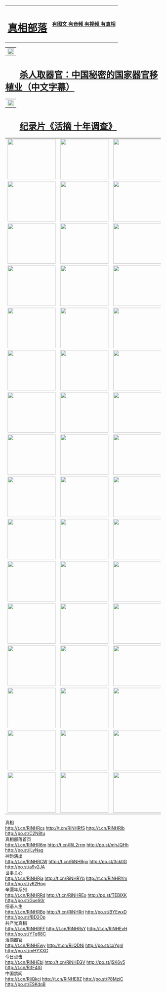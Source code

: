 <table>
<tr>

<td>
	<H1><a href="http://68.dyndns-free.com/zx/">真相部落</a></H1>
</td>
<td>
	<H4><a href="http://68.dyndns-free.com/zx/">有图文 有音频 有视频 有真相</a></H4>
</td>
</tr>

</table>



<table width="100%" style="back-ground:lightblue">
   <tr>
    <td colspan="2"  align="center">
    <a href="http://93.dyndns-wiki.com/zx/" target="_blank">
      <img src="organ-QR-1.jpg" width="100%"><br>
    </a>
    </td>
</table>

#        [杀人取器官：中国秘密的国家器官移植业（中文字幕）](http://93.dyndns-wiki.com/mp4/other/211133.mp4)


<table width="100%" style="back-ground:lightblue">
   <tr>
    <td colspan="2"  align="center">
    <a href="http://93.dyndns-wiki.com/mp4/zx/2016/11/oh10yearsInv.mp4" target="_blank">
      <img src="192604_medium1.png" width="100%"><br>
    </a>
    </td>
</table>

#        [纪录片《活摘 十年调查》](http://93.dyndns-wiki.com/mp4/zx/2016/11/oh10yearsInv.mp4)





<table>
<tr>
	<td><a href="http://147.horizonpublishingllc.com/xtr/107/"><img  src ="http://147.horizonpublishingllc.com/pic/2017/02/107.jpg" width="155px" height="130px"></a></td>
	<td><a href="http://147.horizonpublishingllc.com/xtr/829/"><img src ="http://147.horizonpublishingllc.com/pic/2017/02/829.jpg" width="155px" height="130px"></a></td>
	<td><a href="http://147.horizonpublishingllc.com/xtr/69/"><img  src ="http://147.horizonpublishingllc.com/pic/2017/02/69.jpg" width="155px" height="130px"></a></td>
	<td><a href="http://147.horizonpublishingllc.com/xtr/99/"><img  src ="http://147.horizonpublishingllc.com/pic/2017/02/99.jpg" width="155px" height="130px"></a></td>
</tr>
<tr>
	<td><a href="http://147.horizonpublishingllc.com/xtr/40/"><img  src ="http://147.horizonpublishingllc.com/pic/2017/02/40.jpg" width="155px" height="130px"></a></td>
	<td><a href="http://147.horizonpublishingllc.com/xtr/20/"><img  src ="http://147.horizonpublishingllc.com/pic/2017/02/20.jpg" width="155px" height="130px"></a></td>
	<td><a href="http://147.horizonpublishingllc.com/xtr/81/"><img  src ="http://147.horizonpublishingllc.com/pic/2017/02/81.jpg" width="155px" height="130px"></a></td>
	<td><a href="http://147.horizonpublishingllc.com/xtr/2/"><img  src ="http://147.horizonpublishingllc.com/pic/2017/02/2.jpg" width="155px" height="130px"></a></td>
</tr>
<tr>
	<td><a href="http://147.horizonpublishingllc.com/xtr/86/"><img  src ="http://147.horizonpublishingllc.com/pic/2017/02/86.jpg" width="155px" height="130px"></a></td>
	<td><a href="http://147.horizonpublishingllc.com/xtr/109/"><img  src ="http://147.horizonpublishingllc.com/pic/2017/02/109.jpg" width="155px" height="130px"></a></td>
	<td><a href="http://147.horizonpublishingllc.com/xtr/1378/"><img  src ="http://147.horizonpublishingllc.com/pic/2017/02/1378.jpg" width="155px" height="130px"></a></td>
	<td><a href="http://147.horizonpublishingllc.com/xtr/57/"><img  src ="http://147.horizonpublishingllc.com/pic/2017/02/57.jpg" width="155px" height="130px"></a></td>
</tr>
<tr>
	<td><a href="http://147.horizonpublishingllc.com/xtr/1219/"><img  src ="http://147.horizonpublishingllc.com/pic/2017/02/1219.jpg" width="155px" height="130px"></a></td>
	<td><a href="http://147.horizonpublishingllc.com/xtr/1220/"><img  src ="http://147.horizonpublishingllc.com/pic/2017/02/1220.jpg" width="155px" height="130px"></a></td>
	<td><a href="http://147.horizonpublishingllc.com/xtr/1221/"><img  src ="http://147.horizonpublishingllc.com/pic/2017/02/1221.jpg" width="155px" height="130px"></a></td>
	<td><a href="http://147.horizonpublishingllc.com/xtr/51/"><img  src ="http://147.horizonpublishingllc.com/pic/2017/02/51.jpg" width="155px" height="130px"></a></td>
</tr>
<tr>
	<td><a href="http://147.horizonpublishingllc.com/xtr/1055/"><img  src ="http://147.horizonpublishingllc.com/pic/2017/02/1055.jpg" width="155px" height="130px"></a></td>
	<td><a href="http://147.horizonpublishingllc.com/xtr/611/"><img  src ="http://147.horizonpublishingllc.com/pic/2017/02/611.jpg" width="155px" height="130px"></a></td>
	<td><a href="http://147.horizonpublishingllc.com/xtr/1121/"><img  src ="http://147.horizonpublishingllc.com/pic/2017/02/1121.jpg" width="155px" height="130px"></a></td>
	<td><a href="http://147.horizonpublishingllc.com/xtr/610/"><img  src ="http://147.horizonpublishingllc.com/pic/2017/02/610.jpg" width="155px" height="130px"></a></td>
</tr>
<tr>
	<td><a href="http://147.horizonpublishingllc.com/xtr/1128/"><img  src ="http://147.horizonpublishingllc.com/pic/2017/02/1128.jpg" width="155px" height="130px"></a></td>
	<td><a href="http://147.horizonpublishingllc.com/xtr/1395/"><img  src ="http://147.horizonpublishingllc.com/pic/2017/02/1406.jpg" width="155px" height="130px"></a></td>
	<td><a href="http://147.horizonpublishingllc.com/xtr/1407/"><img  src ="http://147.horizonpublishingllc.com/pic/2017/02/1407.jpg" width="155px" height="130px"></a></td>
	<td><a href="http://147.horizonpublishingllc.com/xtr/934/"><img  src ="http://147.horizonpublishingllc.com/pic/2017/02/934.jpg" width="155px" height="130px"></a></td>
</tr>
<tr>
	<td><a href="http://147.horizonpublishingllc.com/xtr/641/"><img  src ="http://147.horizonpublishingllc.com/pic/2017/02/641.jpg" width="155px" height="130px"></a></td>
	<td><a href="http://147.horizonpublishingllc.com/xtr/949/"><img  src ="http://147.horizonpublishingllc.com/pic/2017/02/949.jpg" width="155px" height="130px"></a></td>
	<td><a href="http://147.horizonpublishingllc.com/xtr/112/"><img  src ="http://147.horizonpublishingllc.com/pic/2017/02/112.jpg" width="155px" height="130px"></a></td>
	<td><a href="http://147.horizonpublishingllc.com/xtr/812/"><img  src ="http://147.horizonpublishingllc.com/pic/2017/02/812.jpg" width="155px" height="130px"></a></td>
</tr>
<tr>
	<td><a href="http://147.horizonpublishingllc.com/xtr/103/"><img  src ="http://147.horizonpublishingllc.com/pic/2017/02/103.jpg" width="155px" height="130px"></a></td>
	<td><a href="http://147.horizonpublishingllc.com/xtr/3/"><img  src ="http://147.horizonpublishingllc.com/pic/2017/02/3.jpg" width="155px" height="130px"></a></td>
	<td><A HREF="http://147.horizonpublishingllc.com/mp4/zx/2015/11/Lkmtt.mp4" target="_blank" title="莲开满天庭"><img  src="http://147.horizonpublishingllc.com/pic/2015/11/Lkmtt3480_jssor.jpg"  width="155px" height="130px"></A></td>
	<td><A HREF="http://147.horizonpublishingllc.com/mp4/zx/2015/11/2013513.mp4" target="_blank" title="飞旋的法轮"><img  src="http://147.horizonpublishingllc.com/pic/2015/11/falun480_jssor.jpg"  width="155px" height="130px"></A></td>
</tr>
<tr>
	<td><A HREF="http://147.horizonpublishingllc.com/mp4/zx/2015/11/NYParade.mp4" target="_blank" title="2004年4月10日法轮功纽约大游行"><img  src="http://147.horizonpublishingllc.com/pic/2015/11/nyparade480_jssor.jpg"  width="155px" height="130px"></A></td>
	<td><A HREF="http://147.horizonpublishingllc.com/mp4/news617/2015/05/WEB_s28093.mp4" target="_blank" title="2015年世界法轮大法日特别报导"><img  src="http://147.horizonpublishingllc.com/pic/2015/11/p6752711a666997037_jssor.jpg"  width="155px" height="130px"></A></td>
	<td><A HREF="http://147.horizonpublishingllc.com/mp4/news829/2015/11/30211_326650.mp4" target="_blank" title="沧州绑架案连审四天 民众抹泪称审好人"><img  src="http://147.horizonpublishingllc.com/pic/2015/11/changzhou2480_jssor.jpg"  width="155px" height="130px"></A></td>
	<td><A HREF="http://147.horizonpublishingllc.com/mp4/mhph/2015/10/changzhou.mp4" target="_blank" title="沧州真相--狮城血泪"><img  src="http://147.horizonpublishingllc.com/pic/2015/11/changzhou480_jssor.jpg"  width="155px" height="130px"></A></td>
</tr>
<tr>
	<td><A HREF="http://147.horizonpublishingllc.com/mp4/mhjd/mhjd_55.mp4" target="_blank" title="正义律师与无罪辩护"><img  src="http://147.horizonpublishingllc.com/pic/2015/11/wzbh480_jssor.jpg"  width="155px" height="130px"></A></td>
	<td><A HREF="http://147.horizonpublishingllc.com/mp4/zx/2015/11/layerkcs.mp4" target="_blank" title="中国的良心--高智晟律师"><img  src="http://147.horizonpublishingllc.com/pic/2015/11/layerkcs2480_jssor.jpg"  width="155px" height="130px"></A></td>
	<td><A HREF="http://147.horizonpublishingllc.com/mp4/mhph/2015/10/szxl.mp4" target="_blank" title="神州血泪--北京、大庆、广东、哈尔滨"><img  src="http://147.horizonpublishingllc.com/pic/2015/11/szxl480_jssor.jpg"  width="155px" height="130px"></A></td>
	<td><A HREF="http://147.horizonpublishingllc.com/mp4/zx/2015/11/TangShanFFXS.mp4" target="_blank" title="真相纪录片：凤凰新生"><img  src="http://147.horizonpublishingllc.com/pic/2015/11/fhxs2480_jssor.jpg"  width="155px" height="130px"></A></td>
</tr>
<tr>
	<td><A HREF="http://147.horizonpublishingllc.com/mp4/zx/2015/11/jidong.mp4" target="_blank" title="冀东监狱的罪恶"><img  src="http://147.horizonpublishingllc.com/pic/2015/11/jidong480_jssor.jpg"  width="155px" height="130px"></A></td>
	<td><A HREF="http://147.horizonpublishingllc.com/mp4/mhph/2015/10/tangshan.mp4" target="_blank" title="凤凰血泪"><img  src="http://147.horizonpublishingllc.com/pic/2015/11/tangshan480_jssor.jpg"  width="155px" height="130px"></A>
					</div></td>
	<td>	<A HREF="http://147.horizonpublishingllc.com/mp4/mhph/2015/10/zfxtzxl.mp4" target="_blank" title="政法系统罪行录--唐山篇"><img  src="http://147.horizonpublishingllc.com/pic/2015/11/zfxtzxl480_jssor.jpg"  width="155px" height="130px"></A></td>
	<td><A HREF="http://147.horizonpublishingllc.com/mp4/mhph/2015/10/QDBG.mp4" target="_blank" title="青岛悲歌"><img  src="http://147.horizonpublishingllc.com/pic/2015/10/qdbg2480_jssor.jpg"  width="155px" height="130px"></A></td>
</tr>
<tr>
	<td><A HREF="http://147.horizonpublishingllc.com/mp4/mhph/2015/10/huludao.mp4" target="_blank" title="葫芦岛永恒的见证"><img  src="http://147.horizonpublishingllc.com/pic/2015/10/huludao480_jssor.jpg"  width="155px" height="130px"></A></td>
	<td><A HREF="http://147.horizonpublishingllc.com/mp4/mhph/2015/10/qbzx.mp4" target="_blank" title="湖畔泉边听真相-济南泉城的传奇"><img  src="http://147.horizonpublishingllc.com/pic/2015/10/hupan480_jssor.jpg"  width="155px" height="130px"></A></td>
	<td><A HREF="http://147.horizonpublishingllc.com/mp4/mhph/2015/10/baoding_dvd_v2.mp4" target="_blank" title="燕赵悲歌"><img  src="http://147.horizonpublishingllc.com/pic/2015/10/yzbg480_jssor.jpg"  width="155px" height="130px"></A></td>
	<td><A HREF="http://147.horizonpublishingllc.com/mp4/zx/2015/11/meihuashi_complete_ED2.0.mp4" target="_blank" title="梅花诗完整版"><img  src="http://147.horizonpublishingllc.com/pic/2015/11/mhs480_jssor.jpg"  width="155px" height="130px"></A></td>
</tr>
<tr>
	<td><A HREF="http://147.horizonpublishingllc.com/mp4/zx/2015/11/fengbei512k.mp4" target="_blank" title="丰碑"><img  src="http://147.horizonpublishingllc.com/pic/2015/11/fongbei480_jssor.jpg"  width="155px" height="130px"></A></td>
	<td><A HREF="http://147.horizonpublishingllc.com/mp4/zx/2015/11/fytdxComplete.mp4" target="_blank" title="风雨天地行全集"><img  src="http://147.horizonpublishingllc.com/pic/2015/11/fytdxWhite480_jssor.jpg"  width="155px" height="130px"></A></td>
	<td><A HREF="http://147.horizonpublishingllc.com/mp4/zx/2015/11/JianZheng.mp4" target="_blank" title="见证"><img  src="http://147.horizonpublishingllc.com/pic/2015/11/witness480_jssor.jpg"  width="155px" height="130px"></A></td>
	<td><A HREF="http://147.horizonpublishingllc.com/mp4/mhph/2015/10/hcym.mp4" target="_blank" title="红朝阴谋"><img  src="http://147.horizonpublishingllc.com/pic/2015/10/hcym480_jssor.jpg"  width="155px" height="130px"></A></td>
</tr>
<tr>
	<td><A HREF="http://147.horizonpublishingllc.com/mp4/zx/2015/11/zfzxPalV3.mp4" target="_blank" title="是自焚还是骗局"><img  src="http://147.horizonpublishingllc.com/pic/2015/11/zfzx4805_jssor.jpg"  width="155px" height="130px"></A></td>
	<td><A HREF="http://147.horizonpublishingllc.com/mp4/zx/2015/11/lsdspMsyTd.mp4" target="_blank" title="历史的审判"><img  src="http://147.horizonpublishingllc.com/pic/2015/11/lsdsp480_jssor.jpg"  width="155px" height="130px"></A></td>
	<td><A HREF="http://147.horizonpublishingllc.com/mp4/news886/2015/11/concat886.mp4" target="_blank" title="一周全球控告江泽民"><img  src="http://147.horizonpublishingllc.com/pic/2015/11/news886480_jssor.jpg"  width="155px" height="130px"></A></td>
	<td><A HREF="http://147.horizonpublishingllc.com/mp4/news1378/2014/08/CQSD_s0_e4_v2_i0-CQSD_4-video.mp4" target="_blank" title="欧洲的抉择"><img  src="http://147.horizonpublishingllc.com/pic/2015/11/p5143421a564166643-ss_jssor.jpg"  width="155px" height="130px"></A></td>
</tr>
<tr>
	<td><A HREF="http://147.horizonpublishingllc.com/mp4/zx/2015/11/hk20150720parade.mp4" target="_blank" title="港法轮功反迫害大游行 大陆游客震撼"><img  src="http://147.horizonpublishingllc.com/pic/2015/11/281098-ss_jssor.jpg"  width="155px" height="130px"></A></td>
	<td><A HREF="http://147.horizonpublishingllc.com/mp4/zx/2015/11/20150720hkParade512k.mp4" target="_blank" title="香港法轮功720游行声援诉江潮"><img  src="http://147.horizonpublishingllc.com/pic/2015/11/2015720parade480_jssor.jpg"  width="155px" height="130px"></A></td>
	<td><A HREF="http://147.horizonpublishingllc.com/mp4/zx/2015/11/hktdc512.mp4" target="_blank" title="香港退党潮"><img  src="http://147.horizonpublishingllc.com/pic/2015/11/hktdc480_jssor.jpg"  width="155px" height="130px"></A></td>
	<td><A HREF="http://147.horizonpublishingllc.com/mp4/news413/2015/11/concat413.mp4" target="_blank" title="本月退党精选"><img  src="http://147.horizonpublishingllc.com/pic/2015/11/tuidang480_jssor.jpg"  width="155px" height="130px"></A></td>
</tr>
<tr>
	<td><A HREF="http://147.horizonpublishingllc.com/mp4/news823/2015/11/TSZG_British_1_QA_A_TSZG-61-1_XinHaoNianZuoZh_P617180.mp4" target="_blank" title="辛灏年：纪念《九评共产党》发表十周年演讲"><img  src="http://147.horizonpublishingllc.com/pic/2015/11/xhn9p10480_jssor.jpg"  width="155px" height="130px"></A></td>
	<td><A HREF="http://147.horizonpublishingllc.com/mp4/news57/2015/11/JPGCD8.mp4" target="_blank" title="【九评之八】评中国共产党的邪教本质"><img  src="http://147.horizonpublishingllc.com/pic/2015/11/9pkcd8p480_jssor.jpg"  width="155px" height="130px"></A></td>
	<td><A HREF="http://147.horizonpublishingllc.com/mp4/other/kao.Chih.Sheng_story.mp4"  target="_blank" title="超越恐惧:高智晟的故事"				style="font-size:20px;"><img src="http://147.horizonpublishingllc.com/pic/2016/12/GZS201408070902.jpg"  width="155px" height="130px">
						</A></td>
	<td><A HREF="http://147.horizonpublishingllc.com/mp4/zx/2016/11/oh10yearsInv.mp4"  target="_blank" title="纪录片《活摘 十年调查》完整版" style="font-size:20px;"><img src="http://147.horizonpublishingllc.com/pic/2016/11/10yearsOHinv.jpg"  width="155px" height="130px">
						</A></td>
</tr>
</table>



<div class="linkbox"><div class="title">真相<div id="url">  <a href="http://t.cn/RiNHRcs" target=_blank>http://t.cn/RiNHRcs</a>    <a href="http://t.cn/RiNHRfS" target=_blank>http://t.cn/RiNHRfS</a>    <a href="http://t.cn/RiNHRIb" target=_blank>http://t.cn/RiNHRIb</a>    <a href="http://po.st/C2N8tu" target=_blank>http://po.st/C2N8tu</a>  </div></div><div class="title">真相部落首页<div id="url">  <a href="http://t.cn/RiNHR6m" target=_blank>http://t.cn/RiNHR6m</a>    <a href="http://t.cn/RiL2rrm" target=_blank>http://t.cn/RiL2rrm</a>    <a href="http://po.st/mhJQHh" target=_blank>http://po.st/mhJQHh</a>    <a href="http://po.st/iLyNag" target=_blank>http://po.st/iLyNag</a>  </div></div><div class="title">神韵演出<div id="url">  <a href="http://t.cn/RiNHRCW" target=_blank>http://t.cn/RiNHRCW</a>    <a href="http://t.cn/RiNHRpv" target=_blank>http://t.cn/RiNHRpv</a>    <a href="http://po.st/3cktIG" target=_blank>http://po.st/3cktIG</a>    <a href="http://po.st/a9v2JA" target=_blank>http://po.st/a9v2JA</a>  </div></div><div class="title">世事关心<div id="url">  <a href="http://t.cn/RiNHRja" target=_blank>http://t.cn/RiNHRja</a>    <a href="http://t.cn/RiNHRYb" target=_blank>http://t.cn/RiNHRYb</a>    <a href="http://t.cn/RiNHRYm" target=_blank>http://t.cn/RiNHRYm</a>    <a href="http://po.st/y62Hpg" target=_blank>http://po.st/y62Hpg</a>  </div></div><div class="title">辛灏年系列<div id="url">  <a href="http://t.cn/RiNHRRd" target=_blank>http://t.cn/RiNHRRd</a>    <a href="http://t.cn/RiNHREo" target=_blank>http://t.cn/RiNHREo</a>    <a href="http://po.st/TEBlXK" target=_blank>http://po.st/TEBlXK</a>    <a href="http://po.st/GueS0r" target=_blank>http://po.st/GueS0r</a>  </div></div><div class="title">细语人生<div id="url">  <a href="http://t.cn/RiNHRBp" target=_blank>http://t.cn/RiNHRBp</a>    <a href="http://t.cn/RiNHRri" target=_blank>http://t.cn/RiNHRri</a>    <a href="http://po.st/BYEwxD" target=_blank>http://po.st/BYEwxD</a>    <a href="http://po.st/fBD2Op" target=_blank>http://po.st/fBD2Op</a>  </div></div><div class="title">共产党真相<div id="url">  <a href="http://t.cn/RiNHRFF" target=_blank>http://t.cn/RiNHRFF</a>    <a href="http://t.cn/RiNHRsY" target=_blank>http://t.cn/RiNHRsY</a>    <a href="http://t.cn/RiNHEvH" target=_blank>http://t.cn/RiNHEvH</a>    <a href="http://po.st/YTq68C" target=_blank>http://po.st/YTq68C</a>  </div></div><div class="title">活摘器官<div id="url">  <a href="http://t.cn/RiNHEwy" target=_blank>http://t.cn/RiNHEwy</a>    <a href="http://t.cn/RiiQDNi" target=_blank>http://t.cn/RiiQDNi</a>    <a href="http://po.st/cxYgnl" target=_blank>http://po.st/cxYgnl</a>    <a href="http://po.st/mHYXXG" target=_blank>http://po.st/mHYXXG</a>  </div></div><div class="title">今日点击<div id="url">  <a href="http://t.cn/RiNHEbi" target=_blank>http://t.cn/RiNHEbi</a>    <a href="http://t.cn/RiNHEGV" target=_blank>http://t.cn/RiNHEGV</a>    <a href="http://po.st/jSK6v5" target=_blank>http://po.st/jSK6v5</a>    <a href="http://t.cn/RifF4IG" target=_blank>http://t.cn/RifF4IG</a>  </div></div><div class="title">中国禁闻<div id="url">  <a href="http://t.cn/RiiQkci" target=_blank>http://t.cn/RiiQkci</a>    <a href="http://t.cn/RiNHE8Z" target=_blank>http://t.cn/RiNHE8Z</a>    <a href="http://po.st/P8MziC" target=_blank>http://po.st/P8MziC</a>    <a href="http://po.st/ESKdqB" target=_blank>http://po.st/ESKdqB</a>  </div></div></div>
